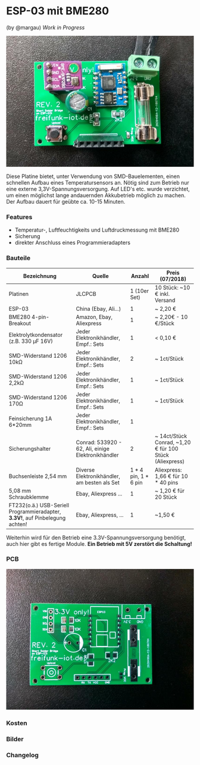 # ESP-03 mit BME280 

(by @margau) *Work in Progress*

![Bestückte Platine](esp03_bme280_1.jpg)

Diese Platine bietet, unter Verwendung von SMD-Bauelementen, einen schnellen Aufbau eines Temperatursensors an. Nötig sind zum Betrieb nur eine externe 3,3V-Spannungsversorgung. Auf LED's etc. wurde verzichtet, um einen möglichst lange andauernden Akkubetrieb möglich zu machen. Der Aufbau dauert für geübte ca. 10-15 Minuten.

### Features

- Temperatur-, Luftfeuchtigkeits und Luftdruckmessung mit BME280
- Sicherung
- direkter Anschluss eines Programmieradapters

### Bauteile

| Bezeichnung                                                  | Quelle                                              | Anzahl               | Preis (07/2018)                                         |
| ------------------------------------------------------------ | --------------------------------------------------- | -------------------- | ------------------------------------------------------- |
| Platinen                                                     | JLCPCB                                              | 1 (10er Set)         | 10 Stück: ~10 €  inkl. Versand                          |
| ESP-03                                                       | China (Ebay, Ali...)                                | 1                    | ~ 2,20 €                                                |
| BME280 4-pin-Breakout                                        | Amazon, Ebay, Aliexpress                            | 1                    | ~ 2,20€ - 10 €/Stück                                    |
| Elektrolytkondensator (z.B. 330 µF 16V)                      | Jeder Elektronikhändler, Empf.: Sets                | 1                    | < 0,10 €                                                |
| SMD-Widerstand 1206 10kΩ                                     | Jeder Elektronikhändler, Empf.: Sets                | 2                    | ~ 1ct/Stück                                             |
| SMD-Widerstand 1206 2,2kΩ                                    | Jeder Elektronikhändler, Empf.: Sets                | 1                    | ~ 1ct/Stück                                             |
| SMD-Widerstand 1206  170Ω                                    | Jeder Elektronikhändler, Empf.: Sets                | 1                    | ~ 1ct/Stück                                             |
| Feinsicherung 1A 6*20mm                                      | Jeder Elektronikhändler, Empf.: Sets                | 1                    |                                                         |
| Sicherungshalter                                             | Conrad:  533920 - 62, Ali, einige Elektronikhändler | 2                    | ~ 14ct/Stück Conrad, ~1,20 € für 100 Stück (Aliexpress) |
| Buchsenleiste 2,54 mm                                        | Diverse Elektronikhändler, am besten als Set        | 1 * 4 pin, 1 * 6 pin | Aliexpress: 1,66 € für 10 * 40 pins                     |
| 5,08 mm Schraubklemme                                        | Ebay, Aliexpress ...                                | 1                    | ~ 1,20 € für 20 Stück                                   |
| FT232(o.ä.) USB-Seriell Programmieradapter, **3.3V!**, auf Pinbelegung achten! | Ebay, Aliexpress, ...                               | 1                    | ~1,50 €                                                 |

Weiterhin wird für den Betrieb eine 3.3V-Spannungsversorgung benötigt, auch hier gibt es fertige Module. **Ein Betrieb mit 5V zerstört die Schaltung!**

### PCB
![Bestückte Platine](esp03_bme280_2.jpg)

### Kosten

### Bilder

### Changelog